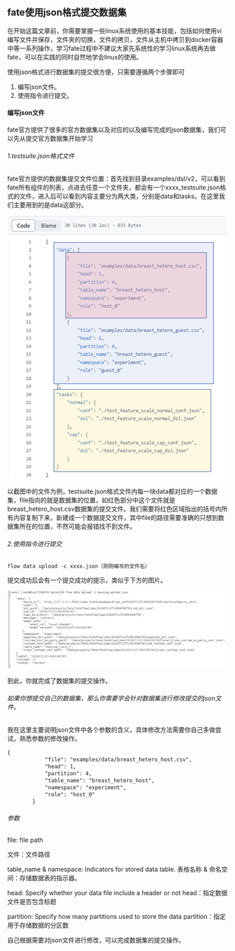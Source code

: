## fate使用json格式提交数据集

在开始这篇文章前，你需要掌握一些linux系统使用的基本技能，包括如何使用vi编写文件并保存，文件夹的切换，文件的拷贝，文件从主机中拷贝到docker容器中等一系列操作，学习fate过程中不建议大家先系统性的学习linux系统再去做fate，可以在实践的同时自然地学会linux的使用。

使用json格式进行数据集的提交很方便，只需要遵循两个步骤即可

1. 编写json文件。
2. 使用指令进行提交。

#### 编写json文件

fate官方提供了很多的官方数据集以及对应的以及编写完成的json数据集，我们可以先从提交官方数据集开始学习

###### 1.testsuite.json格式文件

fate官方提供的数据集提交文件位置：首先找到目录examples/dsl/v2，可以看到fate所有组件的列表，点进去任意一个文件夹，都会有一个xxxx_testsuite.json格式的文件，进入后可以看到内容主要分为两大类，分别是data和tasks。在这里我们主要用到的是data这部分。

<p style="text-align: center;">
    <img alt="1" src="/photo/fate提交数据集/image-20240711161657497.png">
</p>


以截图中的文件为例，testsuite.json格式文件内每一块data都对应的一个数据集，file指向的就是数据集的位置，如红色部分中这个文件就是breast_hetero_host.csv数据集的提交文件。我们需要将红色区域指出的括号内所有内容复制下来，新建成一个数据提交文件，其中file的路径需要准确的只想到数据集所在的位置，不然可能会报错找不到文件。

###### 2.使用指令进行提交
```
flow data upload -c xxxx.json（刚刚编写的文件名）
```
提交成功后会有一个提交成功的提示，类似于下方的图片。

<p style="text-align: center;">
    <img alt="1" src="/photo/fate提交数据集/image-20240711165731211.png">
</p>

到此，你就完成了数据集的提交操作。

###### 如果你想提交自己的数据集，那么你需要学会针对数据集进行修改提交的json文件。

我在这里主要说明json文件中各个参数的含义，具体修改方法需要你自己多做尝试，熟悉参数的修改操作。
```
{
            "file": "examples/data/breast_hetero_host.csv",
            "head": 1,
            "partition": 4,
            "table_name": "breast_hetero_host",
            "namespace": "experiment",
            "role": "host_0"
        }
```
###### 参数

file: file path 

文件：文件路径

table_name & namespace: Indicators for stored data table.
表格名称 & 命名空间：存储数据表的指示器。

head: Specify whether your data file include a header or not
head：指定数据文件是否包含标题

partition: Specify how many partitions used to store the data
partition：指定用于存储数据的分区数

自己根据需要对json文件进行修改，可以完成数据集的提交操作。
